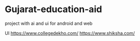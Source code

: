 # Gujarat-education-aid
 project with ai and ui for android and web 

UI
https://www.collegedekho.com/
https://www.shiksha.com/
